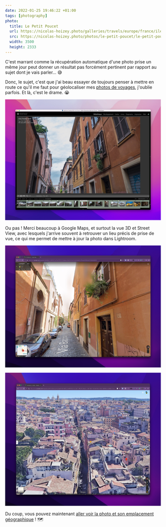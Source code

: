 ```yaml
---
date: 2022-01-25 19:46:22 +01:00
tags: [photography]
photo:
  title: Le Petit Poucet
  url: https://nicolas-hoizey.photo/galleries/travels/europe/france/ile-de-france/paris/le-petit-poucet/
  src: https://nicolas-hoizey.photo/photos/le-petit-poucet/le-petit-poucet.jpg
  width: 3500
  height: 2333
---
```


C'est marrant comme la récupération automatique d'une photo prise un même jour peut donner un résultat pas forcément pertinent par rapport au sujet dont je vais parler… 😅

Donc, le sujet, c'est que j'ai beau essayer de toujours penser à mettre en route ce qu'il me faut pour géolocaliser mes [photos de voyages](https://nicolas-hoizey.photo/galleries/travels/), j'oublie parfois. Et là, c'est le drame. 😭

![La photo non géolocalisée, dans Lightroom](la-photo-non-geolocalisee-dans-lightroom.jpg)

Ou pas ! Merci beaucoup à Google Maps, et surtout la vue 3D et Street View, avec lesquels j'arrive souvent à retrouver un lieu précis de prise de vue, ce qui me permet de mettre à jour la photo dans Lightroom.

![Street View à l'emplacement exact de ma photo](google-maps-street-view.jpg)

![La vue 3D de Google Maps](google-maps-3d.jpg)

Du coup, vous pouvez maintenant [aller voir la photo et son emplacement géographique](https://nicolas-hoizey.photo/galleries/travels/europe/italy/rome/warm-colors-of-rome/) ! 🗺
